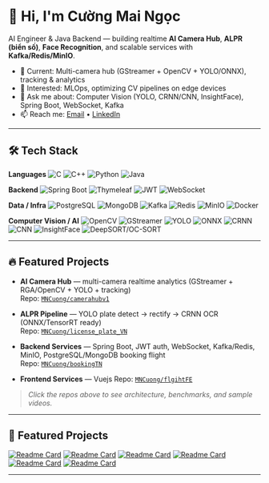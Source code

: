 # 👋 Hi, I'm Cường Mai Ngọc

AI Engineer & Java Backend — building realtime **AI Camera Hub**, **ALPR (biển số)**, **Face Recognition**, and scalable services with **Kafka/Redis/MinIO**.

- 🔭 Current: Multi-camera hub (GStreamer + OpenCV + YOLO/ONNX), tracking & analytics
- 🧠 Interested: MLOps, optimizing CV pipelines on edge devices
- 💬 Ask me about: Computer Vision (YOLO, CRNN/CNN, InsightFace), Spring Boot, WebSocket, Kafka
- 📫 Reach me: [Email](mailto:youremail@example.com) • [LinkedIn](https://www.linkedin.com/in/yourprofile)

---

## 🛠 Tech Stack

**Languages**
![C](https://img.shields.io/badge/C-00599C?style=for-the-badge&logo=c&logoColor=white)
![C++](https://img.shields.io/badge/C++-00599C?style=for-the-badge&logo=c%2b%2b&logoColor=white)
![Python](https://img.shields.io/badge/Python-3776AB?style=for-the-badge&logo=python&logoColor=white)
![Java](https://img.shields.io/badge/Java-007396?style=for-the-badge&logo=openjdk&logoColor=white)

**Backend**
![Spring Boot](https://img.shields.io/badge/SpringBoot-6DB33F?style=for-the-badge&logo=springboot&logoColor=white)
![Thymeleaf](https://img.shields.io/badge/Thymeleaf-005F0F?style=for-the-badge&logo=thymeleaf&logoColor=white)
![JWT](https://img.shields.io/badge/JWT-000000?style=for-the-badge&logo=jsonwebtokens&logoColor=white)
![WebSocket](https://img.shields.io/badge/WebSocket-35495E?style=for-the-badge)

**Data / Infra**
![PostgreSQL](https://img.shields.io/badge/Postgres-336791?style=for-the-badge&logo=postgresql&logoColor=white)
![MongoDB](https://img.shields.io/badge/MongoDB-47A248?style=for-the-badge&logo=mongodb&logoColor=white)
![Kafka](https://img.shields.io/badge/Kafka-231F20?style=for-the-badge&logo=apachekafka&logoColor=white)
![Redis](https://img.shields.io/badge/Redis-DC382D?style=for-the-badge&logo=redis&logoColor=white)
![MinIO](https://img.shields.io/badge/MinIO-C72E49?style=for-the-badge&logo=minio&logoColor=white)
![Docker](https://img.shields.io/badge/Docker-2496ED?style=for-the-badge&logo=docker&logoColor=white)

**Computer Vision / AI**
![OpenCV](https://img.shields.io/badge/OpenCV-5C3EE8?style=for-the-badge&logo=opencv&logoColor=white)
![GStreamer](https://img.shields.io/badge/GStreamer-1CA0F1?style=for-the-badge&logo=gstreamer&logoColor=white)
![YOLO](https://img.shields.io/badge/YOLO-00FFFF?style=for-the-badge)
![ONNX](https://img.shields.io/badge/ONNX-005CED?style=for-the-badge&logo=onnx&logoColor=white)
![CRNN](https://img.shields.io/badge/CRNN-222?style=for-the-badge)
![CNN](https://img.shields.io/badge/CNN-222?style=for-the-badge)
![InsightFace](https://img.shields.io/badge/InsightFace-1572B6?style=for-the-badge)
![DeepSORT/OC-SORT](https://img.shields.io/badge/Tracking-444?style=for-the-badge)

---

## 🔥 Featured Projects

- **AI Camera Hub** — multi-camera realtime analytics (GStreamer + RGA/OpenCV + YOLO + tracking)  
  Repo: [`MNCuong/camerahubv1`](/camerahubv1)

- **ALPR Pipeline** — YOLO plate detect → rectify → CRNN OCR (ONNX/TensorRT ready)  
  Repo: [`MNCuong/license_plate_VN`](/license_plate_VN)

- **Backend Services** — Spring Boot, JWT auth, WebSocket, Kafka/Redis, MinIO, PostgreSQL/MongoDB booking flight  
  Repo: [`MNCuong/bookingTN`](/bookingTN)
- **Frontend Services** — Vuejs
  Repo: [`MNCuong/flgihtFE`](/flightFE)

> *Click the repos above to see architecture, benchmarks, and sample videos.*

---
## 🚀 Featured Projects

[![Readme Card](https://github-readme-stats.vercel.app/api/pin/?username=MNCuong&repo=detect-human&theme=radical)](https://github.com/MNCuong/detect-human)
[![Readme Card](https://github-readme-stats.vercel.app/api/pin/?username=MNCuong&repo=camerahubv1&theme=radical)](https://github.com/MNCuong/camerahubv1)
[![Readme Card](https://github-readme-stats.vercel.app/api/pin/?username=MNCuong&repo=license_plate_VN&theme=radical)](https://github.com/MNCuong/license_plate_VN)
[![Readme Card](https://github-readme-stats.vercel.app/api/pin/?username=MNCuong&repo=rasaChatbot&theme=radical)](https://github.com/MNCuong/rasaChatbot)
[![Readme Card](https://github-readme-stats.vercel.app/api/pin/?username=MNCuong&repo=flightFE&theme=radical)](https://github.com/MNCuong/flightFE)
[![Readme Card](https://github-readme-stats.vercel.app/api/pin/?username=MNCuong&repo=bookingTN&theme=radical)](https://github.com/MNCuong/bookingTN)

---


